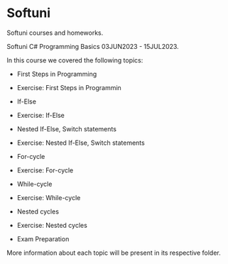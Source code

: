 # Softuni

Softuni courses and homeworks.

Softuni C# Programming Basics 03JUN2023 - 15JUL2023.

In this course we covered the following topics:

- First Steps in Programming

- Exercise: First Steps in Programmin

- If-Else

- Exercise: If-Else

- Nested If-Else, Switch statements

- Exercise: Nested If-Else, Switch statements

- For-cycle

- Exercise: For-cycle

- While-cycle

- Exercise: While-cycle

- Nested cycles

- Exercise: Nested cycles

- Exam Preparation

More information about each topic will be present in its respective folder.